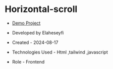 # Horizontal-scroll

- [Demo Project](https://elaheseyfi.github.io/Scroll-_horizontal/)

- Developed by Elaheseyfi

- Created - 2024-08-17

- Technologies Used - Html  ,tailwind ,javascript

- Role - Frontend
